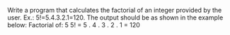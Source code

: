 Write a program that calculates the factorial of an integer provided by the user. Ex.: 5!=5.4.3.2.1=120.
The output should be as shown in the example below:
Factorial of: 5
5! = 5 . 4 . 3 . 2 . 1 = 120
